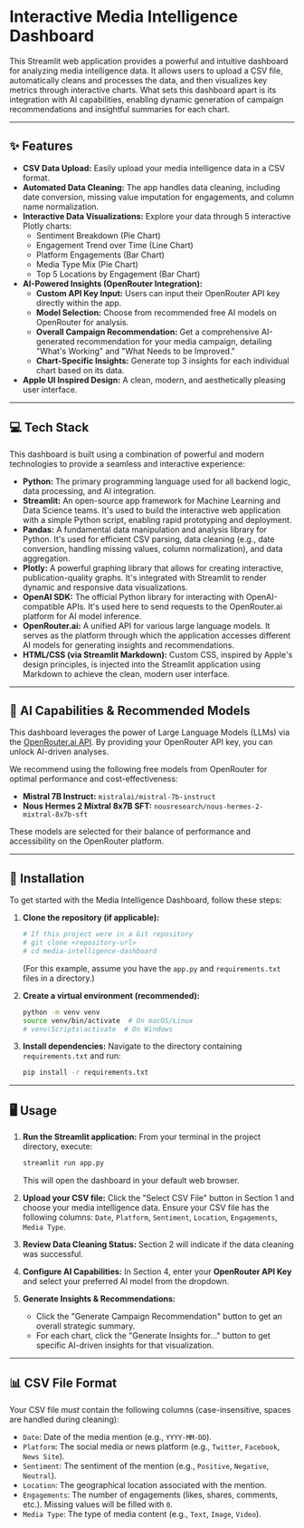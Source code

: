 # Interactive Media Intelligence Dashboard

This Streamlit web application provides a powerful and intuitive dashboard for analyzing media intelligence data. It allows users to upload a CSV file, automatically cleans and processes the data, and then visualizes key metrics through interactive charts. What sets this dashboard apart is its integration with AI capabilities, enabling dynamic generation of campaign recommendations and insightful summaries for each chart.

---

## ✨ Features

* **CSV Data Upload:** Easily upload your media intelligence data in a CSV format.
* **Automated Data Cleaning:** The app handles data cleaning, including date conversion, missing value imputation for engagements, and column name normalization.
* **Interactive Data Visualizations:** Explore your data through 5 interactive Plotly charts:
    * Sentiment Breakdown (Pie Chart)
    * Engagement Trend over Time (Line Chart)
    * Platform Engagements (Bar Chart)
    * Media Type Mix (Pie Chart)
    * Top 5 Locations by Engagement (Bar Chart)
* **AI-Powered Insights (OpenRouter Integration):**
    * **Custom API Key Input:** Users can input their OpenRouter API key directly within the app.
    * **Model Selection:** Choose from recommended free AI models on OpenRouter for analysis.
    * **Overall Campaign Recommendation:** Get a comprehensive AI-generated recommendation for your media campaign, detailing "What's Working" and "What Needs to be Improved."
    * **Chart-Specific Insights:** Generate top 3 insights for each individual chart based on its data.
* **Apple UI Inspired Design:** A clean, modern, and aesthetically pleasing user interface.

---

## 💻 Tech Stack

This dashboard is built using a combination of powerful and modern technologies to provide a seamless and interactive experience:

* **Python:** The primary programming language used for all backend logic, data processing, and AI integration.
* **Streamlit:** An open-source app framework for Machine Learning and Data Science teams. It's used to build the interactive web application with a simple Python script, enabling rapid prototyping and deployment.
* **Pandas:** A fundamental data manipulation and analysis library for Python. It's used for efficient CSV parsing, data cleaning (e.g., date conversion, handling missing values, column normalization), and data aggregation.
* **Plotly:** A powerful graphing library that allows for creating interactive, publication-quality graphs. It's integrated with Streamlit to render dynamic and responsive data visualizations.
* **OpenAI SDK:** The official Python library for interacting with OpenAI-compatible APIs. It's used here to send requests to the OpenRouter.ai platform for AI model inference.
* **OpenRouter.ai:** A unified API for various large language models. It serves as the platform through which the application accesses different AI models for generating insights and recommendations.
* **HTML/CSS (via Streamlit Markdown):** Custom CSS, inspired by Apple's design principles, is injected into the Streamlit application using Markdown to achieve the clean, modern user interface.

---

## 🧠 AI Capabilities & Recommended Models

This dashboard leverages the power of Large Language Models (LLMs) via the [OpenRouter.ai API](https://openrouter.ai/). By providing your OpenRouter API key, you can unlock AI-driven analyses.

We recommend using the following free models from OpenRouter for optimal performance and cost-effectiveness:

* **Mistral 7B Instruct:** `mistralai/mistral-7b-instruct`
* **Nous Hermes 2 Mixtral 8x7B SFT:** `nousresearch/nous-hermes-2-mixtral-8x7b-sft`

These models are selected for their balance of performance and accessibility on the OpenRouter platform.

---

## 🚀 Installation

To get started with the Media Intelligence Dashboard, follow these steps:

1.  **Clone the repository (if applicable):**
    ```bash
    # If this project were in a Git repository
    # git clone <repository-url>
    # cd media-intelligence-dashboard
    ```
    (For this example, assume you have the `app.py` and `requirements.txt` files in a directory.)

2.  **Create a virtual environment (recommended):**
    ```bash
    python -m venv venv
    source venv/bin/activate  # On macOS/Linux
    # venv\Scripts\activate  # On Windows
    ```

3.  **Install dependencies:**
    Navigate to the directory containing `requirements.txt` and run:
    ```bash
    pip install -r requirements.txt
    ```

---

## 🖥️ Usage

1.  **Run the Streamlit application:**
    From your terminal in the project directory, execute:
    ```bash
    streamlit run app.py
    ```
    This will open the dashboard in your default web browser.

2.  **Upload your CSV file:**
    Click the "Select CSV File" button in Section 1 and choose your media intelligence data. Ensure your CSV file has the following columns: `Date`, `Platform`, `Sentiment`, `Location`, `Engagements`, `Media Type`.

3.  **Review Data Cleaning Status:**
    Section 2 will indicate if the data cleaning was successful.

4.  **Configure AI Capabilities:**
    In Section 4, enter your **OpenRouter API Key** and select your preferred AI model from the dropdown.

5.  **Generate Insights & Recommendations:**
    * Click the "Generate Campaign Recommendation" button to get an overall strategic summary.
    * For each chart, click the "Generate Insights for..." button to get specific AI-driven insights for that visualization.

---

## 📊 CSV File Format

Your CSV file *must* contain the following columns (case-insensitive, spaces are handled during cleaning):

* `Date`: Date of the media mention (e.g., `YYYY-MM-DD`).
* `Platform`: The social media or news platform (e.g., `Twitter`, `Facebook`, `News Site`).
* `Sentiment`: The sentiment of the mention (e.g., `Positive`, `Negative`, `Neutral`).
* `Location`: The geographical location associated with the mention.
* `Engagements`: The number of engagements (likes, shares, comments, etc.). Missing values will be filled with `0`.
* `Media Type`: The type of media content (e.g., `Text`, `Image`, `Video`).
